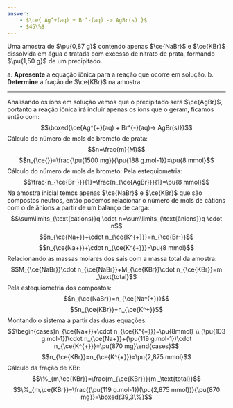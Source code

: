 ```yaml
---
answer:
    - $\ce{ Ag^+(aq) + Br^-(aq) -> AgBr(s) }$
    - $45\%$
---
```


Uma amostra de $\pu{0,87 g}$ contendo apenas $\ce{NaBr}$ e $\ce{KBr}$ dissolvida em água e tratada com excesso de nitrato de prata, formando $\pu{1,50 g}$ de um precipitado.

a. **Apresente** a equação iônica para a reação que ocorre em solução.
b. **Determine** a fração de $\ce{KBr}$ na amostra.

---

Analisando os íons em solução vemos que o precipitado será $\ce{AgBr}$, portanto a reação iônica irá incluir apenas os íons que o geram, ficamos então com:
$$\boxed{\ce{Ag^{+}(aq) + Br^{-}(aq)-> AgBr(s)}}$$
Cálculo do número de mols de brometo de prata:
$$n=\frac{m}{M}$$
$$n_{\ce{}}=\frac{\pu{1500 mg}}{\pu{188 g.mol-1}}=\pu{8 mmol}$$
Cálculo do número de mols de brometo:
Pela estequiometria:
$$\frac{n_{\ce{Br-}}}{1}=\frac{n_{\ce{AgBr}}}{1}=\pu{8 mmol}$$
Na amostra inicial temos apenas $\ce{NaBr}$ e $\ce{KBr}$ que são compostos neutros, então podemos relacionar o número de mols de cátions com o de ânions a partir de um balanço de carga:
$$\sum\limits_{\text{cátions}}q \cdot n=\sum\limits_{\text{ânions}}q \cdot n$$
$$n_{\ce{Na+}}+\cdot n_{\ce{K^{+}}}=n_{\ce{Br-}}$$
$$n_{\ce{Na+}}+\cdot n_{\ce{K^{+}}}=\pu{8 mmol}$$
Relacionando as massas molares dos sais com a massa total da amostra:
$$M_{\ce{NaBr}}\cdot n_{\ce{NaBr}}+M_{\ce{KBr}}\cdot n_{\ce{KBr}}=m _\text{total}$$
Pela estequiometria dos compostos:
$$n_{\ce{NaBr}}=n_{\ce{Na^{+}}}$$
$$n_{\ce{KBr}}=n_{\ce{K^+}}$$
Montando o sistema a partir das duas equações:
$$\begin{cases}n_{\ce{Na+}}+\cdot n_{\ce{K^{+}}}=\pu{8mmol}  \\
(\pu{103 g.mol-1})\cdot n_{\ce{Na+}}+(\pu{119 g.mol-1})\cdot n_{\ce{K^{+}}}=\pu{870 mg}\end{cases}$$
$$n_{\ce{KBr}}=n_{\ce{K^{+}}}=\pu{2,875 mmol}$$
Cálculo da fração de KBr:
$$\%_{m,\ce{KBr}}=\frac{m_{\ce{KBr}}}{m _\text{total}}$$
$$\%_{m,\ce{KBr}}=\frac{(\pu{119 g.mol-1})(\pu{2,875 mmol})}{\pu{870 mg}}=\boxed{39,3\%}$$
